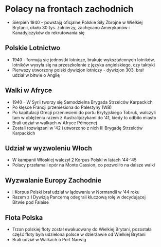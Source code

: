 # Polacy na frontach zachodnich

* Sierpień 1940 - powstają oficjalne Polskie Siły Zbrojne w Wielkiej Brytanii, około 30 tys. żołnierzy, zachęcano Amerykanów i Kanadyjczyków do rekrutowania się

## Polskie Lotnictwo
* 1940 - formują się jednostki lotnicze, brakuje wykształconych lotników, lotników wysyła się na przeszkolenie z języka angielskiego, czy taktyki
* Pierwszy utworzony polski dywizjon lotniczy - dywizjon 303, brał udział w bitwie o Anglię

## Walki w Afryce
* 1940 - W Syrii tworzy się Samodzielna Brygada Strzelców Karpackich
* Po klęsce Francji przeniesiona do Palestyny (WB)
* Po kapitulacji Grecji przeniesieni do portu Brytyjskiego Tobruk, walczyli tam w oblężeniu razem z Australijczykami do '41, kiedy to odbito miasto
* Brali udział w walkach w Afryce Północnej
* Zostali rozwiązani w '42 i utworzono z nich III Brygadę Strzelców Karpackich

## Udział w wyzwoleniu Włoch
* W kampanii Włoskiej walczył 2 Korpus Polski w latach '44-'45
* Polacy przełamali opór na Monte Cassion, co pozwoliło na dalsze walki

## Wyzwalanie Europy Zachodnie
* I Korpus Polski brał udział w lądowaniu w Normandii w '44 roku
* Razem z I Dywizją Pancerną odegrali kluczową rolę w decydującej Bitwie pod Falaise

## Flota Polska
* Trzon polskiej floty został ewakuowany do Wielkiej Brytani, pozostała część floty była udzielona polsce w dzierżawie od Wielkiej Brytani
* Brali udział w Walkach o Port Narwig
